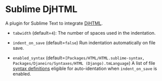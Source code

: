 # Sublime DjHTML

A plugin for Sublime Text to integrate [DjHTML](https://github.com/rtts/djhtml).

- `tabwidth` (default=`4`):
    The number of spaces used in the indentation.

- `indent_on_save` (default=`false`)
    Run indentation automatically on file save.

- `enabled_syntax` (default=`[Packages/HTML/HTML.sublime-syntax, Packages/Djaneiro/Syntaxes/HTML (Django).tmLanguage`)
    A list of file [syntax definitions](https://www.sublimetext.com/docs/syntax.html) eligible for auto-identation when `indent_on_save` is enabled.
